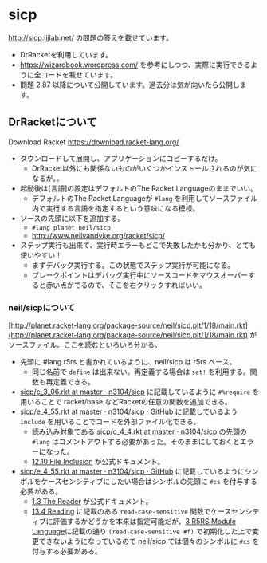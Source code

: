 # sicp

http://sicp.iijlab.net/ の問題の答えを載せています。

* DrRacketを利用しています。
* https://wizardbook.wordpress.com/ を参考にしつつ、実際に実行できるように全コードを載せています。
* 問題 2.87 以降について公開しています。過去分は気が向いたら公開します。

## DrRacketについて
Download Racket
https://download.racket-lang.org/

* ダウンロードして展開し、アプリケーションにコピーするだけ。
    * DrRacket以外にも関係ないものがいくつかインストールされるのが気になるが。。
* 起動後は[言語]の設定はデフォルトのThe Racket Languageのままでいい。
    * デフォルトのThe Racket Languageが `#lang` を利用してソースファイル内で実行する言語を指定するという意味になる模様。
* ソースの先頭に以下を追加する。
    * `#lang planet neil/sicp`
    * http://www.neilvandyke.org/racket/sicp/
* ステップ実行も出来て、実行時エラーもどこで失敗したかも分かり、とても使いやすい！
    * まずデバッグ実行する。この状態でステップ実行が可能になる。
    * ブレークポイントはデバッグ実行中にソースコードをマウスオーバーすると赤い点がでるので、そこを右クリックすればいい。

### neil/sicpについて
[http://planet.racket-lang.org/package-source/neil/sicp.plt/1/18/main.rkt](http://planet.racket-lang.org/package-source/neil/sicp.plt/1/18/main.rkt) がソースファイル。ここを読むといろいろ分かる。

* 先頭に #lang r5rs と書かれているように、neil/sicp は r5rs ベース。
	* 同じ名前で `define` は出来ない。再定義する場合は `set!` を利用する。関数も再定義できる。
* [sicp/e_3_06.rkt at master · n3104/sicp](https://github.com/n3104/sicp/blob/master/e_3_06.rkt) に記載しているように `#%require` を用いることで racket/base などRacketの任意の関数を追加できる。
* [sicp/e_4_55.rkt at master · n3104/sicp · GitHub](https://github.com/n3104/sicp/blob/master/e_4_55.rkt) に記載しているよう `include` を用いることでコードを外部ファイル化できる。
	* 読み込み対象である [sicp/c_4_4.rkt at master · n3104/sicp](https://github.com/n3104/sicp/blob/master/c_4_4.rkt) の先頭の `#lang` はコメントアウトする必要があった。そのままにしておくとエラーになった。
	* [12.10 File Inclusion](https://docs.racket-lang.org/reference/include.html) が公式ドキュメント。
* [sicp/e_4_55.rkt at master · n3104/sicp · GitHub](https://github.com/n3104/sicp/blob/master/e_4_55.rkt) に記載しているようにシンボルをケースセンシティブにしたい場合はシンボルの先頭に `#cs` を付与する必要がある。
	* [1.3 The Reader](https://docs.racket-lang.org/reference/reader.html#%28part._parse-symbol%29) が公式ドキュメント。
	* [13.4 Reading](https://docs.racket-lang.org/reference/Reading.html#%28def._%28%28quote._~23~25kernel%29._read-case-sensitive%29%29) に記載のある `read-case-sensitive` 関数でケースセンシティブに評価するかどうかを本来は指定可能だが、[3 R5RS Module Language](https://docs.racket-lang.org/r5rs/r5rs-mod.html)に記載の通り `(read-case-sensitive #f)` で初期化した上で変更できないようになっているので neil/sicp では個々のシンボルに `#cs` を付与する必要がある。

